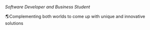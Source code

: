 *Software Developer and Business Student*

🌎Complementing both worlds to come up with unique and innovative solutions




